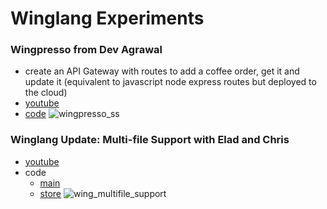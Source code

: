 # Winglang Experiments

### Wingpresso from Dev Agrawal

- create an API Gateway with routes to add a coffee order, get it and update it (equivalent to javascript node express routes but deployed to the cloud)
- [youtube](https://www.youtube.com/watch?v=lLiBUKcpSug&t=1169s)
- [code](./wingpresso/wingpresso.w)
  ![wingpresso_ss](./wingpresso/wingpresso_ss.png)

### Winglang Update: Multi-file Support with Elad and Chris

- [youtube](https://www.youtube.com/watch?v=WAnM4ZUbLnE)
- code
  - [main](./features/multifile/main.w)
  - [store](./features/multifile/store.w)
    ![wing_multifile_support](./features/multifile/wing_multi_file_support.png)
